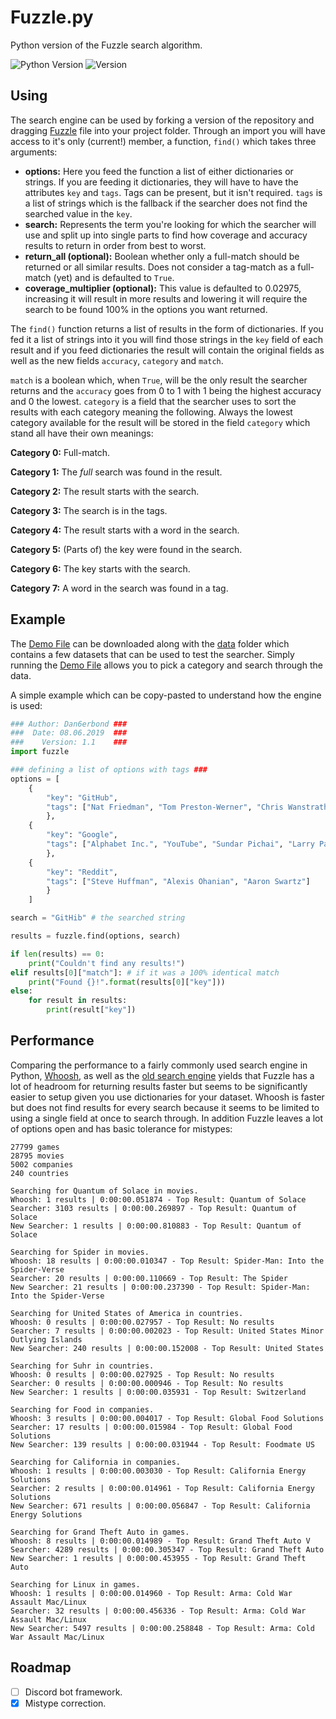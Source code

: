 # Fuzzle.py
Python version of the Fuzzle search algorithm.

![Python Version](https://img.shields.io/badge/python-3.5+-blue.svg)
![Version](https://img.shields.io/badge/version-0.7-orange.svg)

## Using
The search engine can be used by forking a version of the repository and dragging [Fuzzle](fuzzle.py) file into your project folder. Through an import you will have access to it's only (current!) member, a function, `find()` which takes three arguments:
 - **options:** Here you feed the function a list of either dictionaries or strings. If you are feeding it dictionaries, they will have to have the attributes `key` and `tags`. Tags can be present, but it isn't required. `tags` is a list of strings which is the fallback if the searcher does not find the searched value in the `key`.
 - **search:** Represents the term you're looking for which the searcher will use and split up into single parts to find how coverage and accuracy results to return in order from best to worst.
 - **return_all (optional):** Boolean whether only a full-match should be returned or all similar results. Does not consider a tag-match as a full-match (yet) and is defaulted to `True`.
 - **coverage_multiplier (optional):** This value is defaulted to 0.02975, increasing it will result in more results and lowering it will require the search to be found 100% in the options you want returned.
 
The `find()` function returns a list of results in the form of dictionaries. If you fed it a list of strings into it you will find those strings in the `key` field of each result and if you feed dictionaries the result will contain the original fields as well as the new fields `accuracy`, `category` and `match`.

`match` is a boolean which, when `True`, will be the only result the searcher returns and the `accuracy` goes from 0 to 1 with 1 being the highest accuracy and 0 the lowest. `category` is a field that the searcher uses to sort the results with each category meaning the following. Always the lowest category available for the result will be stored in the field `category` which stand all have their own meanings:

**Category 0:** Full-match.

**Category 1:** The *full* search was found in the result.

**Category 2:** The result starts with the search.

**Category 3:** The search is in the tags.

**Category 4:** The result starts with a word in the search.

**Category 5:** (Parts of) the key were found in the search.

**Category 6:** The key starts with the search.

**Category 7:** A word in the search was found in a tag.

## Example
The [Demo File](demo.py) can be downloaded along with the [data](data) folder which contains a few datasets that can be used to test the searcher. Simply running the [Demo File](demo.py) allows you to pick a category and search through the data.

A simple example which can be copy-pasted to understand how the engine is used:

```python
### Author: Dan6erbond ###
###  Date: 08.06.2019  ###
###    Version: 1.1    ###
import fuzzle

### defining a list of options with tags ###
options = [
    {
        "key": "GitHub",
        "tags": ["Nat Friedman", "Tom Preston-Werner", "Chris Wanstrath", "Scott Chacon", "P. J. Hyett"]
        },
    {
        "key": "Google",
        "tags": ["Alphabet Inc.", "YouTube", "Sundar Pichai", "Larry Page", "Sergey Bin"]
        },
    {
        "key": "Reddit",
        "tags": ["Steve Huffman", "Alexis Ohanian", "Aaron Swartz"]
        }
    ]

search = "GitHib" # the searched string

results = fuzzle.find(options, search)

if len(results) == 0:
    print("Couldn't find any results!")
elif results[0]["match"]: # if it was a 100% identical match
    print("Found {}!".format(results[0]["key"]))
else:
    for result in results:
        print(result["key"])
```

## Performance
Comparing the performance to a fairly commonly used search engine in Python, [Whoosh](https://whoosh.readthedocs.io/en/latest/), as well as the [old search engine](searcher.py) yields that Fuzzle has a lot of headroom for returning results faster but seems to be significantly easier to setup given you use dictionaries for your dataset. Whoosh is faster but does not find results for every search because it seems to be limited to using a single field at once to search through. In addition Fuzzle leaves a lot of options open and has basic tolerance for mistypes:

```
27799 games
28795 movies
5002 companies
240 countries

Searching for Quantum of Solace in movies.
Whoosh: 1 results | 0:00:00.051874 - Top Result: Quantum of Solace
Searcher: 3103 results | 0:00:00.269897 - Top Result: Quantum of Solace
New Searcher: 1 results | 0:00:00.810883 - Top Result: Quantum of Solace

Searching for Spider in movies.
Whoosh: 18 results | 0:00:00.010347 - Top Result: Spider-Man: Into the Spider-Verse
Searcher: 20 results | 0:00:00.110669 - Top Result: The Spider
New Searcher: 21 results | 0:00:00.237390 - Top Result: Spider-Man: Into the Spider-Verse

Searching for United States of America in countries.
Whoosh: 0 results | 0:00:00.027957 - Top Result: No results
Searcher: 7 results | 0:00:00.002023 - Top Result: United States Minor Outlying Islands
New Searcher: 240 results | 0:00:00.152008 - Top Result: United States

Searching for Suhr in countries.
Whoosh: 0 results | 0:00:00.027925 - Top Result: No results
Searcher: 0 results | 0:00:00.000946 - Top Result: No results
New Searcher: 1 results | 0:00:00.035931 - Top Result: Switzerland

Searching for Food in companies.
Whoosh: 3 results | 0:00:00.004017 - Top Result: Global Food Solutions
Searcher: 17 results | 0:00:00.015984 - Top Result: Global Food Solutions
New Searcher: 139 results | 0:00:00.031944 - Top Result: Foodmate US

Searching for California in companies.
Whoosh: 1 results | 0:00:00.003030 - Top Result: California Energy Solutions
Searcher: 2 results | 0:00:00.014961 - Top Result: California Energy Solutions
New Searcher: 671 results | 0:00:00.056847 - Top Result: California Energy Solutions

Searching for Grand Theft Auto in games.
Whoosh: 8 results | 0:00:00.014989 - Top Result: Grand Theft Auto V
Searcher: 4289 results | 0:00:00.305347 - Top Result: Grand Theft Auto
New Searcher: 1 results | 0:00:00.453955 - Top Result: Grand Theft Auto

Searching for Linux in games.
Whoosh: 1 results | 0:00:00.014960 - Top Result: Arma: Cold War Assault Mac/Linux
Searcher: 32 results | 0:00:00.456336 - Top Result: Arma: Cold War Assault Mac/Linux
New Searcher: 5497 results | 0:00:00.258848 - Top Result: Arma: Cold War Assault Mac/Linux
```

## Roadmap
 - [ ] Discord bot framework.
 - [x] Mistype correction.
